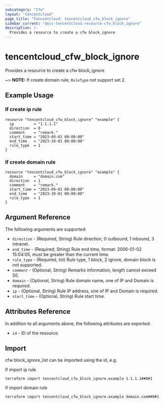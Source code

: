 ```yaml
---
subcategory: "Cfw"
layout: "tencentcloud"
page_title: "TencentCloud: tencentcloud_cfw_block_ignore"
sidebar_current: "docs-tencentcloud-resource-cfw_block_ignore"
description: |-
  Provides a resource to create a cfw block_ignore
---
```


# tencentcloud_cfw_block_ignore

Provides a resource to create a cfw block_ignore

~> **NOTE:** If create domain rule, `RuleType` not support set 2.

## Example Usage

### If create ip rule

```hcl
resource "tencentcloud_cfw_block_ignore" "example" {
  ip         = "1.1.1.1"
  direction  = 0
  comment    = "remark."
  start_time = "2023-09-01 00:00:00"
  end_time   = "2023-10-01 00:00:00"
  rule_type  = 1
}
```

### If create domain rule

```hcl
resource "tencentcloud_cfw_block_ignore" "example" {
  domain     = "domain.com"
  direction  = 1
  comment    = "remark."
  start_time = "2023-09-01 00:00:00"
  end_time   = "2023-10-01 00:00:00"
  rule_type  = 1
}
```

## Argument Reference

The following arguments are supported:

* `direction` - (Required, String) Rule direction, 0 outbound, 1 inbound, 3 intranet.
* `end_time` - (Required, String) Rule end time, format: 2006-01-02 15:04:05, must be greater than the current time.
* `rule_type` - (Required, Int) Rule type, 1 block, 2 ignore, domain block is not supported.
* `comment` - (Optional, String) Remarks information, length cannot exceed 50.
* `domain` - (Optional, String) Rule domain name, one of IP and Domain is required.
* `ip` - (Optional, String) Rule IP address, one of IP and Domain is required.
* `start_time` - (Optional, String) Rule start time.

## Attributes Reference

In addition to all arguments above, the following attributes are exported:

* `id` - ID of the resource.



## Import

cfw block_ignore_list can be imported using the id, e.g.

If import ip rule

```
terraform import tencentcloud_cfw_block_ignore.example 1.1.1.1##0#1
```

If import domain rule

```
terraform import tencentcloud_cfw_block_ignore.example domain.com##0#1
```

